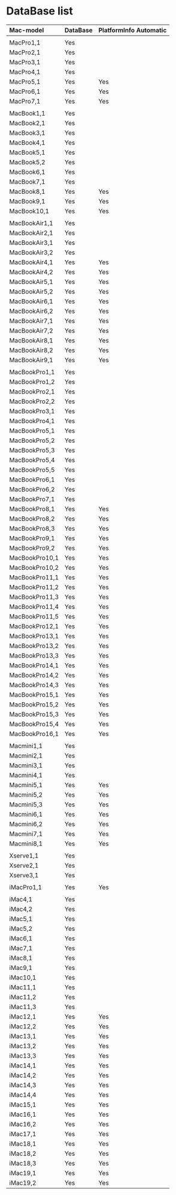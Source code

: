 DataBase list
=============

| Mac-model | DataBase | PlatformInfo Automatic |
|:----------|:---------|:-----------------------|
||
MacPro1,1	| Yes	|
MacPro2,1	| Yes	|
MacPro3,1	| Yes	|
MacPro4,1	| Yes	|
MacPro5,1	| Yes |	Yes
MacPro6,1	| Yes |	Yes
MacPro7,1	| Yes	| Yes
||
MacBook1,1 | Yes |
MacBook2,1 | Yes |
MacBook3,1 | Yes |
MacBook4,1 | Yes |
MacBook5,1 | Yes |
MacBook5,2 | Yes |
MacBook6,1 | Yes |
MacBook7,1 | Yes |
MacBook8,1 | Yes | Yes
MacBook9,1 | Yes | Yes
MacBook10,1 | Yes | Yes
||
MacBookAir1,1 | Yes |
MacBookAir2,1	| Yes	|
MacBookAir3,1	| Yes	|
MacBookAir3,2	| Yes	|
MacBookAir4,1	| Yes	| Yes
MacBookAir4,2	| Yes	| Yes
MacBookAir5,1	| Yes	| Yes
MacBookAir5,2	| Yes	| Yes
MacBookAir6,1	| Yes	| Yes
MacBookAir6,2	| Yes	| Yes
MacBookAir7,1	| Yes	| Yes
MacBookAir7,2	| Yes	| Yes
MacBookAir8,1	| Yes	| Yes
MacBookAir8,2	| Yes	| Yes
MacBookAir9,1	| Yes	| Yes
||
MacBookPro1,1	| Yes	|
MacBookPro1,2	| Yes	|
MacBookPro2,1	| Yes	|
MacBookPro2,2	| Yes	|
MacBookPro3,1	| Yes	|
MacBookPro4,1	| Yes	|
MacBookPro5,1	| Yes	|
MacBookPro5,2	| Yes	|
MacBookPro5,3	| Yes	|
MacBookPro5,4	| Yes	|
MacBookPro5,5	| Yes	|
MacBookPro6,1	| Yes	|
MacBookPro6,2	| Yes	|
MacBookPro7,1	| Yes	|
MacBookPro8,1	| Yes |	Yes
MacBookPro8,2	| Yes |	Yes
MacBookPro8,3	| Yes	| Yes
MacBookPro9,1	| Yes	| Yes
MacBookPro9,2	| Yes	| Yes
MacBookPro10,1 | Yes | Yes
MacBookPro10,2 | Yes | Yes
MacBookPro11,1 | Yes | Yes
MacBookPro11,2 | Yes | Yes
MacBookPro11,3 | Yes | Yes
MacBookPro11,4 | Yes | Yes
MacBookPro11,5 | Yes | Yes
MacBookPro12,1 | Yes | Yes
MacBookPro13,1 | Yes | Yes
MacBookPro13,2 | Yes | Yes
MacBookPro13,3 | Yes | Yes
MacBookPro14,1 | Yes | Yes
MacBookPro14,2 | Yes | Yes
MacBookPro14,3 | Yes | Yes
MacBookPro15,1 | Yes | Yes
MacBookPro15,2 | Yes | Yes
MacBookPro15,3 | Yes | Yes
MacBookPro15,4 | Yes | Yes
MacBookPro16,1 | Yes | Yes
||
Macmini1,1 | Yes |
Macmini2,1 | Yes |
Macmini3,1 | Yes |
Macmini4,1 | Yes |
Macmini5,1 | Yes | Yes
Macmini5,2 | Yes | Yes
Macmini5,3 | Yes | Yes
Macmini6,1 | Yes | Yes
Macmini6,2 | Yes | Yes
Macmini7,1 | Yes | Yes
Macmini8,1 | Yes | Yes
||
Xserve1,1	| Yes |
Xserve2,1	| Yes	|
Xserve3,1	| Yes	|
||
iMacPro1,1 | Yes | Yes
||
iMac4,1 | Yes |
iMac4,2	| Yes	|
iMac5,1	| Yes	|
iMac5,2	| Yes	|
iMac6,1	| Yes	|
iMac7,1	| Yes	|
iMac8,1	| Yes	|
iMac9,1	| Yes	|
iMac10,1 | Yes |
iMac11,1 | Yes |
iMac11,2 | Yes |
iMac11,3 | Yes |
iMac12,1 | Yes | Yes
iMac12,2 | Yes | Yes
iMac13,1 | Yes | Yes
iMac13,2 | Yes | Yes
iMac13,3 | Yes | Yes
iMac14,1 | Yes | Yes
iMac14,2 | Yes | Yes
iMac14,3 | Yes | Yes
iMac14,4 | Yes | Yes
iMac15,1 | Yes | Yes
iMac16,1 | Yes | Yes
iMac16,2 | Yes | Yes
iMac17,1 | Yes | Yes
iMac18,1 | Yes | Yes
iMac18,2 | Yes | Yes
iMac18,3 | Yes | Yes
iMac19,1 | Yes | Yes
iMac19,2 | Yes | Yes
